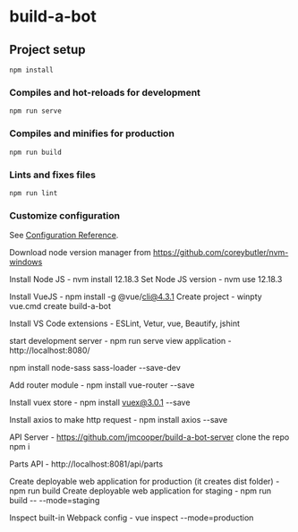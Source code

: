 # build-a-bot

## Project setup
```
npm install
```

### Compiles and hot-reloads for development
```
npm run serve
```

### Compiles and minifies for production
```
npm run build
```

### Lints and fixes files
```
npm run lint
```

### Customize configuration
See [Configuration Reference](https://cli.vuejs.org/config/).

Download node version manager from https://github.com/coreybutler/nvm-windows

Install Node JS - nvm install 12.18.3
Set Node JS version - nvm use 12.18.3

Install VueJS - npm install -g @vue/cli@4.3.1
Create project - winpty vue.cmd create build-a-bot

Install VS Code extensions - ESLint, Vetur, vue, Beautify, jshint

start development server - npm run serve
view application - http://localhost:8080/

npm install node-sass sass-loader --save-dev

Add router module - npm install vue-router --save

Install vuex store - npm install vuex@3.0.1 --save

Install axios to make http request - npm install axios --save

API Server - https://github.com/jmcooper/build-a-bot-server
clone the repo
npm i

Parts API - http://localhost:8081/api/parts

Create deployable web application for production (it creates dist folder) - npm run build
Create deployable web application for staging - npm run build -- --mode=staging

Inspect built-in Webpack config - vue inspect --mode=production